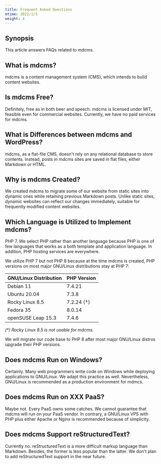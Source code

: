 ```yaml
---
title: Frequent Asked Questions
mtime: 2022/1/5
weight: 4
---
```


## Synopsis

This article answers FAQs related to mdcms.

## What is mdcms?

mdcms is a content management system (CMS), which intends to build content websites.

## Is mdcms Free?

Definitely, free as in both beer and speech. mdcms is licensed under MIT, feasible even for commercial websites. Currently, we have no paid services for mdcms.

## What is Differences between mdcms and WordPress?

mdcms, as a flat-file CMS, doesn't rely on any relational database to store contents. Instead, posts in mdcms sites are saved in flat files, either Markdown or HTML.

## Why is mdcms Created?

We created mdcms to migrate some of our website from static sites into dynamic ones while retaining previous Markdown posts. Unlike static sites, dynamic websites can reflect our changes immediately, suitable for frequently modified content websites.

## Which Language is Utilized to Implement mdcms?

PHP 7. We select PHP rather than another language because PHP is one of few languages that works as a both template and application language. In addition, PHP hosting services are everywhere.

We utilize PHP 7 but not PHP 8 because at the time mdcms is created, PHP versions on most major GNU/Linux distributions stay at PHP 7:

|GNU/Linux Distribution|PHP Version|
|----------------------|-----------|
|Debian 11             |7.4.21     |
|Ubuntu 20.04          |7.3.8      |
|Rocky Linux 8.5       |7.2.24 (*) |
|Fedora 35             |8.0.14     |
|openSUSE Leap 15.3    |7.4.6      |

*(\*) Rocky Linux 8.5 is not usable for mdcms.*

We will migrate our code base to PHP 8 after most major GNU/Linux distros upgrade their PHP versions.

## Does mdcms Run on Windows?

Certainly. Many web programmers write code on Windows while deploying applications to GNU/Linux. We adapt this practice as well. Nevertheless, GNU/Linux is recommended as a production environment for mdmcs.

## Does mdcms Run on XXX PaaS?

Maybe not. Every PaaS owns some catches. We cannot guarantee that mdcms will run on your PaaS vendor. In contrary, a GNU/Linux VPS with PHP plus either Apache or Nginx is recommended because of simplicity.

## Does mdcms Support reStructuredText?

Currently no. reStructuredText is a more difficult markup language than Markdown. Besides, the former is less popular than the latter. We don't plan to add reStructuredText support in the near future.
